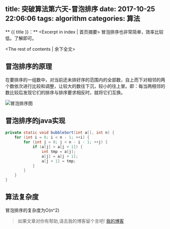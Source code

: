 title: 突破算法第六天-冒泡排序
date: 2017-10-25 22:06:06
tags: algorithm
categories: 算法
---
** {{ title }}：** <Excerpt in index | 首页摘要>
冒泡排序也非常简单，效率比较低。了解即可。
<!-- more -->
<The rest of contents | 余下全文>

## 冒泡排序的原理
在要排序的一组数中，对当前还未排好序的范围内的全部数，自上而下对相邻的两个数依次进行比较和调整，让较大的数往下沉，较小的往上冒。即：每当两相邻的数比较后发现它们的排序与排序要求相反时，就将它们互换。

![冒泡排序图](http://o7kalf5h3.bkt.clouddn.com/bubbleSort.jpg)

## 冒泡排序的java实现
```java
private static void bubbleSort(int a[], int n) {
    for (int i = 0; i < n - 1; ++i) {
        for (int j = 0; j < n - i - 1; ++j) {
            if (a[j] > a[j + 1]) {
                int tmp = a[j];
                a[j] = a[j + 1];
                a[j + 1] = tmp;
            }
        }
    }
}
```
## 算法复杂度
冒泡排序的复杂度为O(n^2)



> 如果文章对你有帮助,请去我的博客留个言吧! [我的博客][1]

[1]: http://geeksblog.cc
